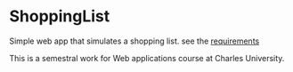 # ShoppingList
Simple web app that simulates a shopping list.
see the [requirements](https://webik.ms.mff.cuni.cz/archive/15-2020-2021_(winter)/semestralwork/specification_en.md)

This is a semestral work for Web applications course at Charles University.
